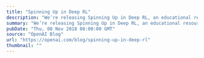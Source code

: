 ```yaml
---
title: "Spinning Up in Deep RL"
description: "We’re releasing Spinning Up in Deep RL, an educational resource designed to let anyone learn to become a skilled practitioner in deep reinforcement learning. Spinning Up consists of crystal-clear examples of RL code, educational exercises, documentation, and tutorials."
summary: "We’re releasing Spinning Up in Deep RL, an educational resource designed to let anyone learn to become a skilled practitioner in deep reinforcement learning. Spinning Up consists of crystal-clear examples of RL code, educational exercises, documentation, and tutorials."
pubDate: "Thu, 08 Nov 2018 08:00:00 GMT"
source: "OpenAI Blog"
url: "https://openai.com/blog/spinning-up-in-deep-rl"
thumbnail: ""
---
```


